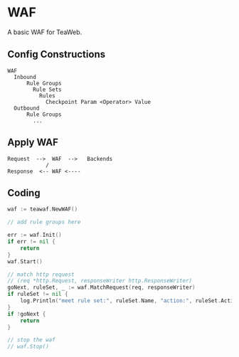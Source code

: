 # WAF
A basic WAF for TeaWeb.

## Config Constructions
~~~
WAF
  Inbound
	  Rule Groups
		Rule Sets
		  Rules
			Checkpoint Param <Operator> Value
  Outbound
  	  Rule Groups
  	    ... 				
~~~

## Apply WAF
~~~
Request  -->  WAF  -->   Backends
			/
Response  <-- WAF <----		
~~~

## Coding
~~~go
waf := teawaf.NewWAF()

// add rule groups here

err := waf.Init()
if err != nil {
	return
}
waf.Start()

// match http request
// (req *http.Request, responseWriter http.ResponseWriter)
goNext, ruleSet, _ := waf.MatchRequest(req, responseWriter)
if ruleSet != nil {
	log.Println("meet rule set:", ruleSet.Name, "action:", ruleSet.Action)
}
if !goNext {
	return
}

// stop the waf
// waf.Stop()
~~~